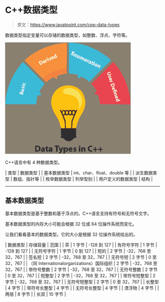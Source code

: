# C++数据类型

> 原文：<https://www.javatpoint.com/cpp-data-types>

数据类型指定变量可以存储的数据类型，如整数、浮点、字符等。

![Cpp Data typews 1](img/25b2512330f93e39373d19c1a5b03506.png)

C++语言中有 4 种数据类型。

| 类型 | 数据类型 |
| 基本数据类型 | int、char、float、double 等 |
| 派生数据类型 | 数组、指针等 |
| 枚举数据类型 | 列举型别 |
| 用户定义的数据类型 | 结构 |

* * *

## 基本数据类型

基本数据类型是基于整数和基于浮点的。C++语言支持有符号和无符号文字。

基本数据类型的内存大小可能会根据 32 位或 64 位操作系统而变化。

让我们看看基本的数据类型。它的大小是根据 32 位操作系统给出的。

| 数据类型 | 存储容量 | 范围 |
| 茶 | 1 字节 | -128 到 127 |
| 有符号字符 | 1 字节 | -128 到 127 |
| 无符号字符 | 1 字节 | 0 到 127 |
| 短的 | 2 字节 | -32，768 至 32，767 |
| 签名短 | 2 字节 | -32，768 至 32，767 |
| 无符号短 | 2 字节 | 0 至 32，767 |
| （同 Internationalorganizations）国际组织 | 2 字节 | -32，768 至 32，767 |
| 带符号整数 | 2 字节 | -32，768 至 32，767 |
| 无符号整数 | 2 字节 | 0 至 32，767 |
| 短整型 | 2 字节 | -32，768 至 32，767 |
| 带符号短整型 | 2 字节 | -32，768 至 32，767 |
| 无符号短整型 | 2 字节 | 0 至 32，767 |
| 长整型 | 4 字节 |
| 带符号长整型 | 4 字节 |
| 无符号长整型 | 4 字节 |
| 漂浮物 | 4 字节 |
| 两倍 | 8 字节 |
| 长双 | 10 字节 |